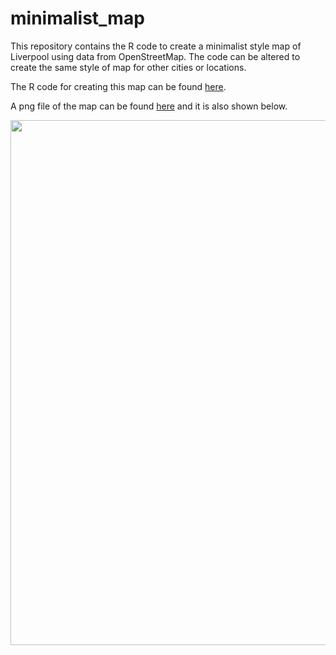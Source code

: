 # minimalist_map

This repository contains the R code to create a minimalist style map of Liverpool using data from OpenStreetMap. The code can be altered to create the same style of map for other cities or locations.  

The R code for creating this map can be found [here](https://github.com/mattgmasn/minimalist_map/blob/main/minimalist_map_liverpool.png).

A png file of the map can be found [here](https://github.com/mattgmasn/minimalist_map/blob/main/minimalist_map_code.R) and it is also shown below.

<p align="center">
  <img width="694" height="840" src="minimalist_map_liverpool.png">
</p>

